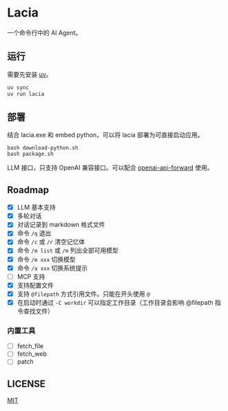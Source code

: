 # Lacia

一个命令行中的 AI Agent。

## 运行

需要先安装 [uv](https://github.com/astral-sh/uv)。

```sh
uv sync
uv run lacia
```

## 部署

结合 lacia.exe 和 embed python，可以将 lacia 部署为可直接启动应用。

```
bash download-python.sh
bash package.sh
```

LLM 接口，只支持 OpenAI 兼容接口。可以配合 [openai-api-forward](https://github.com/yuekcc/openai-api-forward) 使用。

## Roadmap

- [x] LLM 基本支持
- [x] 多轮对话
- [x] 对话记录到 markdown 格式文件
- [x] 命令 `/q` 退出
- [x] 命令 `/c` 或 `/r` 清空记忆体
- [x] 命令 `/m list` 或 `/m` 列出全部可用模型
- [x] 命令 `/m xxx` 切换模型
- [x] 命令 `/a xxx` 切换系统提示
- [ ] MCP 支持
- [x] 支持配置文件
- [x] 支持 `@filepath` 方式引用文件。只能在开头使用 `@`
- [x] 在启动时通过 `-C workdir` 可以指定工作目录（工作目录会影响 @filepath 指令查找文件）

### 内置工具

- [ ] fetch_file
- [ ] fetch_web
- [ ] patch

## LICENSE

[MIT](LICENSE)

